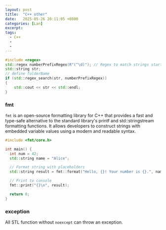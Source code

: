 ```yaml
---
layout: post
title:  "C++ other"
date:   2025-05-26 20:11:05 +0800
categories: [Lan]
excerpt: 
tags:
  - C++ 
  - 
  - 
---
```


```C++
#include <regex>
std::regex numberPrefixRegex(R"(^\d)"); // Regex to match strings starting with a number
std::string str; 
// define folderName
if (std::regex_search(str, numberPrefixRegex)) 
{
    std::cout << str << std::endl;
}
```

### fmt

`fmt` is an open-source formatting library for C++ that provides a fast and type-safe alternative to the standard library's printf and std::stringstream formatting functions. It allows developers to construct strings with embedded variable values using a modern and readable syntax.

```C++
#include <fmt/core.h>

int main() {
  int num = 42;
  std::string name = "Alice";

  // Format string with placeholders
  std::string result = fmt::format("Hello, {}! Your number is {}.", name, num);

  // Print to console
  fmt::print("{}\n", result);

  return 0;
}
```

### exception

All STL function without `noexcept` can throw an exception.
